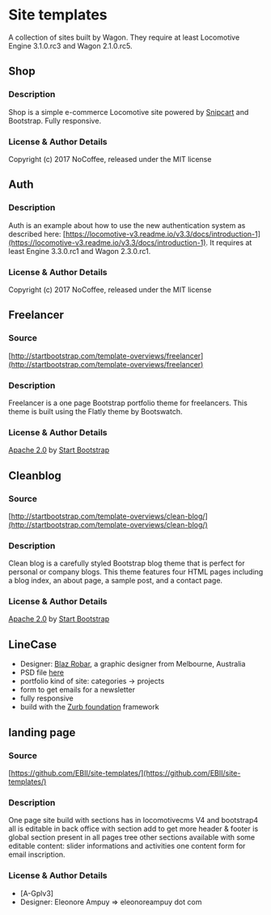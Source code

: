 # Site templates

A collection of sites built by Wagon. They require at least Locomotive Engine 3.1.0.rc3 and Wagon 2.1.0.rc5.

## Shop

### Description

Shop is a simple e-commerce Locomotive site powered by [Snipcart](http://snipcart.com) and Bootstrap. Fully responsive.

### License & Author Details

Copyright (c) 2017 NoCoffee, released under the MIT license

## Auth

### Description

Auth is an example about how to use the new authentication system as described here: [https://locomotive-v3.readme.io/v3.3/docs/introduction-1](https://locomotive-v3.readme.io/v3.3/docs/introduction-1).
It requires at least Engine 3.3.0.rc1 and Wagon 2.3.0.rc1.

### License & Author Details

Copyright (c) 2017 NoCoffee, released under the MIT license

## Freelancer

### Source

[http://startbootstrap.com/template-overviews/freelancer](http://startbootstrap.com/template-overviews/freelancer)

### Description

Freelancer is a one page Bootstrap portfolio theme for freelancers. This theme is built using the Flatly theme by Bootswatch.

### License & Author Details

[Apache 2.0](https://github.com/IronSummitMedia/startbootstrap/blob/gh-pages/LICENSE) by [Start Bootstrap](http://startbootstrap.com)


## Cleanblog

### Source

[http://startbootstrap.com/template-overviews/clean-blog/](http://startbootstrap.com/template-overviews/clean-blog/)

### Description

Clean blog is a carefully styled Bootstrap blog theme that is perfect for personal or company blogs. This theme features four HTML pages including a blog index, an about page, a sample post, and a contact page.

### License & Author Details

[Apache 2.0](https://github.com/IronSummitMedia/startbootstrap/blob/gh-pages/LICENSE) by [Start Bootstrap](http://startbootstrap.com)

## LineCase

- Designer: [Blaz Robar](http://www.blazrobar.com), a graphic designer from Melbourne, Australia
- PSD file [here](http://www.blazrobar.com/2013/free-psd-website-templates/linecase-fresh-bright-website-psd)
- portfolio kind of site: categories -> projects
- form to get emails for a newsletter
- fully responsive
- build with the [Zurb foundation](http://foundation.zurb.com) framework

## landing page

### Source

[https://github.com/EBII/site-templates/](https://github.com/EBII/site-templates/)

### Description

One page site build with sections has in locomotivecms V4 and bootstrap4 
all is editable in back office with section add to get more 
header & footer is global section present in all pages
tree other sections available with some editable content: slider informations and activities
one content form for email inscription.

### License & Author Details

- [A-Gplv3] 
- Designer: Eleonore Ampuy => eleonoreampuy dot com

